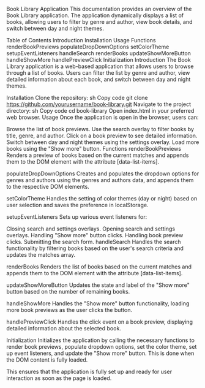 Book Library Application
This documentation provides an overview of the Book Library application. The application dynamically displays a list of books, allowing users to filter by genre and author, view book details, and switch between day and night themes.

Table of Contents
Introduction
Installation
Usage
Functions
renderBookPreviews
populateDropDownOptions
setColorTheme
setupEventListeners
handleSearch
renderBooks
updateShowMoreButton
handleShowMore
handlePreviewClick
Initialization
Introduction
The Book Library application is a web-based application that allows users to browse through a list of books. Users can filter the list by genre and author, view detailed information about each book, and switch between day and night themes.

Installation
Clone the repository:
sh
Copy code
git clone https://github.com/yourusername/book-library.git
Navigate to the project directory:
sh
Copy code
cd book-library
Open index.html in your preferred web browser.
Usage
Once the application is open in the browser, users can:

Browse the list of book previews.
Use the search overlay to filter books by title, genre, and author.
Click on a book preview to see detailed information.
Switch between day and night themes using the settings overlay.
Load more books using the "Show more" button.
Functions
renderBookPreviews
Renders a preview of books based on the current matches and appends them to the DOM element with the attribute [data-list-items].

populateDropDownOptions
Creates and populates the dropdown options for genres and authors using the genres and authors data, and appends them to the respective DOM elements.

setColorTheme
Handles the setting of color themes (day or night) based on user selection and saves the preference in localStorage.

setupEventListeners
Sets up various event listeners for:

Closing search and settings overlays.
Opening search and settings overlays.
Handling "Show more" button clicks.
Handling book preview clicks.
Submitting the search form.
handleSearch
Handles the search functionality by filtering books based on the user's search criteria and updates the matches array.

renderBooks
Renders the list of books based on the current matches and appends them to the DOM element with the attribute [data-list-items].

updateShowMoreButton
Updates the state and label of the "Show more" button based on the number of remaining books.

handleShowMore
Handles the "Show more" button functionality, loading more book previews as the user clicks the button.

handlePreviewClick
Handles the click event on a book preview, displaying detailed information about the selected book.

Initialization
Initializes the application by calling the necessary functions to render book previews, populate dropdown options, set the color theme, set up event listeners, and update the "Show more" button. This is done when the DOM content is fully loaded.

This ensures that the application is fully set up and ready for user interaction as soon as the page is loaded.









